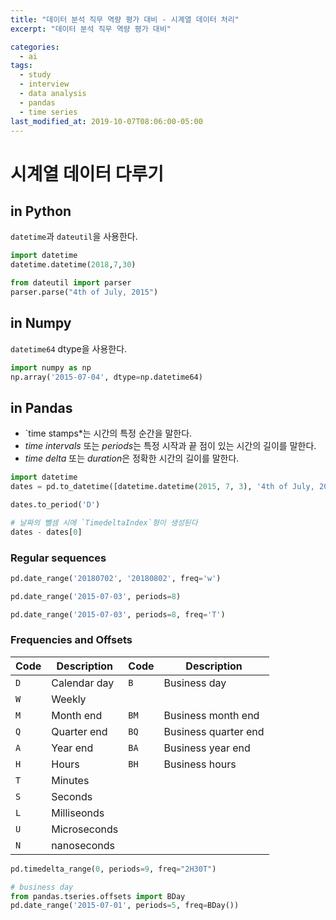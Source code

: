 ```yaml
---
title: "데이터 분석 직무 역량 평가 대비 - 시계열 데이터 처리"
excerpt: "데이터 분석 직무 역량 평가 대비"

categories:
  - ai
tags:
  - study
  - interview
  - data analysis
  - pandas
  - time series
last_modified_at: 2019-10-07T08:06:00-05:00
---
```


# 시계열 데이터 다루기

## in Python
`datetime`과 `dateutil`을 사용한다. 
```python
import datetime
datetime.datetime(2018,7,30)

from dateutil import parser
parser.parse("4th of July, 2015")
```

## in Numpy
`datetime64` dtype을 사용한다.
```python
import numpy as np
np.array('2015-07-04', dtype=np.datetime64)
```

## in Pandas
- `time stamps*는 시간의 특정 순간을 말한다.
- *time intervals* 또는 *periods*는 특정 시작과 끝 점이 있는 시간의 길이를 말한다.
- *time delta* 또는 *duration*은 정확한 시간의 길이를 말한다.

```python
import datetime
dates = pd.to_datetime([datetime.datetime(2015, 7, 3), '4th of July, 2015', '2015-Jul-6', '07-07-2015', '20150708'])

dates.to_period('D')

# 날짜의 뺄셈 시에 `TimedeltaIndex`형이 생성된다
dates - dates[0]
```

### Regular sequences
```python
pd.date_range('20180702', '20180802', freq='w')

pd.date_range('2015-07-03', periods=8)

pd.date_range('2015-07-03', periods=8, freq='T')
```

### Frequencies and Offsets

| Code   | Description         | Code   | Description          |
|--------|---------------------|--------|----------------------|
| ``D``  | Calendar day        | ``B``  | Business day         |
| ``W``  | Weekly              |        |                      |
| ``M``  | Month end           | ``BM`` | Business month end   |
| ``Q``  | Quarter end         | ``BQ`` | Business quarter end |
| ``A``  | Year end            | ``BA`` | Business year end    |
| ``H``  | Hours               | ``BH`` | Business hours       |
| ``T``  | Minutes             |        |                      |
| ``S``  | Seconds             |        |                      |
| ``L``  | Milliseonds         |        |                      |
| ``U``  | Microseconds        |        |                      |
| ``N``  | nanoseconds         |        |                      |

```python
pd.timedelta_range(0, periods=9, freq="2H30T")

# business day
from pandas.tseries.offsets import BDay
pd.date_range('2015-07-01', periods=5, freq=BDay())
```
